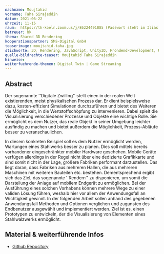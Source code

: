 ```yaml
---
nachname: Moujtahid
vorname: Taha Sirajeddin
datum: 2021-06-22
uhrzeit: 11-15
raum:  https://th-koeln.zoom.us/j/86224491085 (Passwort steht im Ilias) Präsentation
betreuer: hk
thema: Shared 3D Rendering
kooperationspartner: SMS-Digital GmbH
teaserimage: moujtahid-taha.jpg
stichworte: 3D, Rendering, JavaScript, Unity3D, Frondend-Development, UX, Methoden
quelle-bildrechte-teaser: Moujtahid Taha Sirajeddin
hinweise:
weiterfuehrende-themen: Digital Twin | Game Streaming
---
```


## Abstract

Der sogenannte ''Digitale Zwilling'' stellt einen in der realen Welt existierenden, meist physikalischen Prozess dar. Er dient beispielsweise dazu, kosten-effizient Simulationen durchzuführen und bietet des Weiteren die Möglichkeit, in die Wertstoffschöpfung zu intervenieren.
Dabei spielt die Visualisierung verschiedener Prozesse und Objekte eine wichtige Rolle.
Sie ermöglicht es dem Nutzer, das reale Objekt in seiner Umgebung leichter ausfindig zu machen und bietet außerdem die Möglichkeit, Prozess-Abläufe besser zu veranschaulichen.

In diesem konkreten Beispiel soll es dem Nutzer ermöglicht werden, Wartungen eines Stahlwerks besser zu planen. 
Dies soll mittels bereits vorhandener eingeschränkter mobiler Hardware geschehen. 
Mobile Geräte verfügen allerdings in der Regel nicht über eine dedizierte Grafikkarte und sind somit nicht in der Lage, größere Fabriken performant darzustellen. 
Das liegt daran, dass Fabriken aus mehreren Hallen, die aus mehreren Maschinen mit weiteren Bauteilen etc. bestehen. 
Dementsprechend ergibt sich das Ziel, das sogenannte ''Rendern'' zu disponieren, um somit die Darstellung der Anlage auf mobilem Endgerät zu ermöglichen.
Bei der Ausführung eines solchen Vorhabens können mehrere Wege zu einer validen Lösung führen, weshalb hier vor allem der Anwendungsfall an Wichtigkeit gewinnt. 
In der folgenden Arbeit sollen anhand des gegebenen Anwendungsfall Methoden und Optionen verglichen und zugunsten des Endbenutzer ausgewählt und implementiert werden.
Ziel ist es, einen Prototypen zu entwickeln, der die Visualisierung von Elementen eines Stahlwalzwerks ermöglicht.
## Material & weiterführende Infos
- [Github Repository](https://github.com/Taha-Moujtahid/Shared3DRendering)
